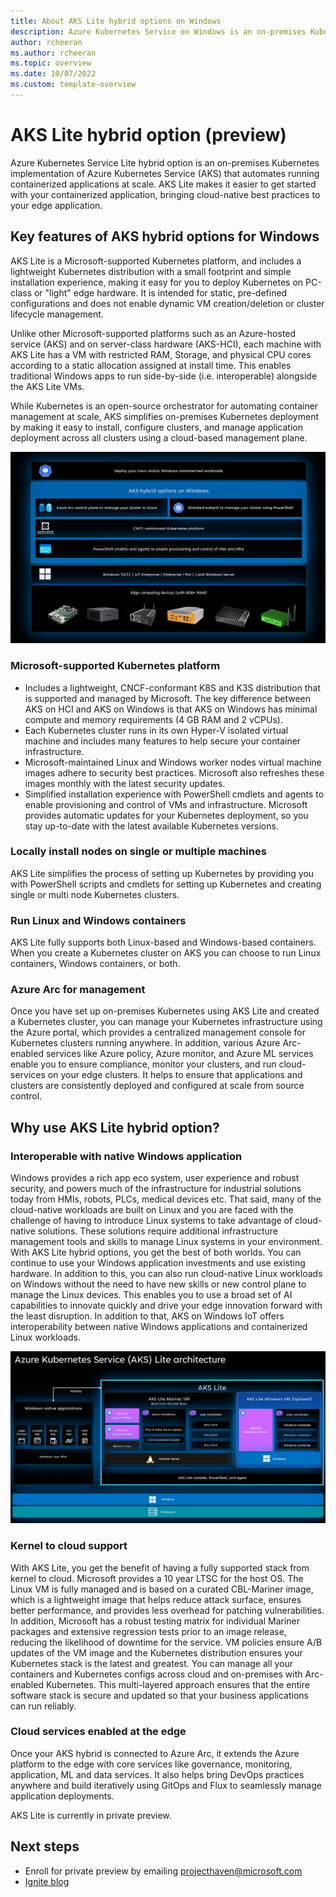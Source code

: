 ```yaml
---
title: About AKS Lite hybrid options on Windows
description: Azure Kubernetes Service on Windows is an on-premises Kubernetes implementation of Azure Kubernetes Service (AKS), which automates running containerized applications at scale.
author: rcheeran
ms.author: rcheeran
ms.topic: overview
ms.date: 10/07/2022
ms.custom: template-overview
---
```




# AKS Lite hybrid option (preview)

Azure Kubernetes Service Lite hybrid option is an on-premises Kubernetes implementation of Azure Kubernetes Service (AKS) that automates running containerized applications at scale. AKS Lite makes it easier to get started with your containerized application, bringing cloud-native best practices to your edge application.

## Key features of AKS hybrid options for Windows

AKS Lite is a Microsoft-supported Kubernetes platform, and includes a lightweight Kubernetes distribution with a small footprint and simple installation experience, making it easy for you to deploy Kubernetes on PC-class or "light" edge hardware. It is intended for static, pre-defined configurations and does not enable dynamic VM creation/deletion or cluster lifecycle management.

Unlike other Microsoft-supported platforms such as an Azure-hosted service (AKS) and on server-class hardware (AKS-HCI), each machine with AKS Lite has a VM with restricted RAM, Storage, and physical CPU cores according to a static allocation assigned at install time. This enables traditional Windows apps to run side-by-side (i.e. interoperable) alongside the AKS Lite VMs.

While Kubernetes is an open-source orchestrator for automating container management at scale, AKS simplifies on-premises Kubernetes deployment by making it easy to install, configure clusters, and manage application deployment across all clusters using a cloud-based management plane.

![Image of AKS on Windows architecture](media/aks-lite/aks-lite-Windows.png)

### Microsoft-supported Kubernetes platform

- Includes a lightweight, CNCF-conformant K8S and K3S distribution that is supported and managed by Microsoft. The key difference between AKS on HCI and AKS on Windows is that AKS on Windows has minimal compute and memory requirements (4 GB RAM and 2 vCPUs).
- Each Kubernetes cluster runs in its own Hyper-V isolated virtual machine and includes many features to help secure your container infrastructure.
- Microsoft-maintained Linux and Windows worker nodes virtual machine images adhere to security best practices. Microsoft also refreshes these images monthly with the latest security updates.
- Simplified installation experience with PowerShell cmdlets and agents to enable provisioning and control of VMs and infrastructure. Microsoft provides automatic updates for your Kubernetes deployment, so you stay up-to-date with the latest available Kubernetes versions.

### Locally install nodes on single or multiple machines

AKS Lite simplifies the process of setting up Kubernetes by providing you with PowerShell scripts and cmdlets for setting up Kubernetes and creating single or multi node Kubernetes clusters.

### Run Linux and Windows containers

AKS Lite fully supports both Linux-based and Windows-based containers. When you create a Kubernetes cluster on AKS you can choose to run Linux containers, Windows containers, or both.

### Azure Arc for management

Once you have set up on-premises Kubernetes using AKS Lite and created a Kubernetes cluster, you can manage your Kubernetes infrastructure using the Azure portal, which provides a centralized management console for Kubernetes clusters running anywhere. In addition, various Azure Arc-enabled services like Azure policy, Azure monitor, and Azure ML services enable you to ensure compliance, monitor your clusters, and run cloud-services on your edge clusters. It helps to ensure that applications and clusters are consistently deployed and configured at scale from source control.

## Why use AKS Lite hybrid option?

### Interoperable with native Windows application

Windows provides a rich app eco system, user experience and robust security, and powers much of the infrastructure for industrial solutions today from HMIs, robots, PLCs, medical devices etc. That said, many of the cloud-native workloads are built on Linux and you are faced with the challenge of having to introduce Linux systems to take advantage of cloud-native solutions. These solutions require additional infrastructure management tools and skills to manage Linux systems in your environment. With AKS Lite hybrid options, you get the best of both worlds. You can continue to use your Windows application investments and use existing hardware. In addition to this, you can also run cloud-native Linux workloads on Windows without the need to have new skills or new control plane to manage the Linux devices. This enables you to use a broad set of AI capabilities to innovate quickly and drive your edge innovation forward with the least disruption. In addition to that, AKS on Windows IoT offers interoperability between native Windows applications and containerized Linux workloads.

![Image of AKS on Windows interop](media/aks-lite/aks-lite-windows-arch.png)

### Kernel to cloud support  

With AKS Lite, you get the benefit of having a fully supported stack from kernel to cloud. Microsoft provides a 10 year LTSC for the host OS. The Linux VM is fully managed and is based on a curated CBL-Mariner image, which is a lightweight image that helps reduce attack surface, ensures better performance, and provides less overhead for patching vulnerabilities. In addition, Microsoft has a robust testing matrix for individual Mariner packages and extensive regression tests prior to an image release, reducing the likelihood of downtime for the service. VM policies ensure A/B updates of the VM image and the Kubernetes distribution ensures your Kubernetes stack is the latest and greatest. You can manage all your containers and Kubernetes configs across cloud and on-premises with Arc-enabled Kubernetes. This multi-layered approach ensures that the entire software stack is secure and updated so that your business applications can run reliably.

### Cloud services enabled at the edge

Once your AKS hybrid is connected to Azure Arc, it extends the Azure platform to the edge with core services like governance, monitoring, application, ML and data services. It also helps bring DevOps practices anywhere and build iteratively using GitOps and Flux to seamlessly manage application deployments.

AKS Lite is currently in private preview.

## Next steps

- Enroll for private preview by emailing projecthaven@microsoft.com
- [Ignite blog](https://aka.ms/aks-lite-ignite-blog)
